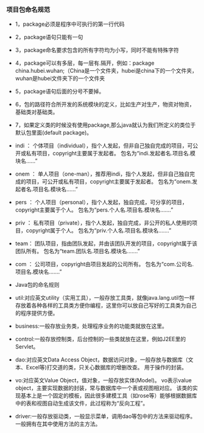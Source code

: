 ### 项目包命名规范
- 1，package必须是程序中可执行的第一行代码
- 2，package语句只能有一句
- 3，package命名要求包含的所有字符均为小写，同时不能有特殊字符
- 4，package可以有多层，每一层有.隔开，例如：package china.hubei.wuhan;（China是一个文件夹，hubei是china下的一个文件夹，wuhan是hubei文件夹下的一个文件夹
- 5，package语句后面的分号不要掉。​
- 6，包的路径符合所开发的系统模块的定义，比如生产对生产，物资对物资，基础类对基础类。
- 7，如果定义类的时候没有使用package,那么java就认为我们所定义的类位于默认包里面(default package)。
 - indi ：
个体项目（individual），指个人发起，但非自己独自完成的项目，可公开或私有项目，copyright主要属于发起者。
包名为“indi.发起者名.项目名.模块名……”
  - onem ：
单人项目（one-man），推荐用indi，指个人发起，但非自己独自完成的项目，可公开或私有项目，copyright主要属于发起者。
包名为“onem.发起者名.项目名.模块名……”
 - pers ：
个人项目（personal），指个人发起，独自完成，可分享的项目，copyright主要属于个人。
包名为“pers.个人名.项目名.模块名.……”
 - priv ：
私有项目（private），指个人发起，独自完成，非公开的私人使用的项目，copyright属于个人。
包名为“priv.个人名.项目名.模块名.……”
 - team：
团队项目，指由团队发起，并由该团队开发的项目，copyright属于该团队所有。
包名为“team.团队名.项目名.模块名.……”
 - com ：
公司项目，copyright由项目发起的公司所有。
包名为“com.公司名.项目名.模块名.……”

- Java包的命名规则
 - util:对应英文utility（实用工具），一般存放工具类，就像java.lang.util包一样存放着各种各样的工具类方便你编程，这里你可以放自己写好的工具类为自己的程序提供方便。
 - business:一般存放业务类，处理程序业务的功能类就放在这里。
 - control:一般存放控制类，后台控制的一些类就放在这里，例如J2EE里的Servlet。
 - dao:对应英文Data Access Object，数据访问对象，一般存放与数据库（文本、Excel等)打交道的类，只关心数据库的增删改查。
用于操作的封装。
 - vo:对应英文Value Object，值对象，一般存放实体(Model)。
vo表示value object，主要实现数据的封装，常与数据库中一个表或视图相对应。
该类的实现基本上是一个固定的模板，因此很多建模工具（如rose等）能够根据数据库中的表和视图自动生成该文件，此过程称为“反向工程”。

  - driver:一般存放驱动类，一般显示菜单，调用dao等包中的方法来驱动程序。一般拥有在其中使用方法的主方法。
